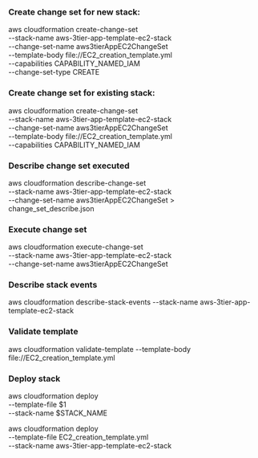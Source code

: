 ### Create change set for new stack:
aws cloudformation create-change-set \
  --stack-name aws-3tier-app-template-ec2-stack \
  --change-set-name aws3tierAppEC2ChangeSet \
  --template-body file://EC2_creation_template.yml \
  --capabilities CAPABILITY_NAMED_IAM \
  --change-set-type CREATE


### Create change set for existing stack:
aws cloudformation create-change-set \
  --stack-name aws-3tier-app-template-ec2-stack \
  --change-set-name aws3tierAppEC2ChangeSet \
  --template-body file://EC2_creation_template.yml \
  --capabilities CAPABILITY_NAMED_IAM

### Describe change set executed
aws cloudformation describe-change-set \
  --stack-name aws-3tier-app-template-ec2-stack \
  --change-set-name aws3tierAppEC2ChangeSet > change_set_describe.json

### Execute change set
aws cloudformation execute-change-set \
  --stack-name aws-3tier-app-template-ec2-stack \
  --change-set-name aws3tierAppEC2ChangeSet

### Describe stack events
aws cloudformation describe-stack-events --stack-name aws-3tier-app-template-ec2-stack

### Validate template
aws cloudformation validate-template --template-body file://EC2_creation_template.yml

### Deploy stack 
aws cloudformation deploy \
 --template-file $1 \
 --stack-name $STACK_NAME

aws cloudformation deploy \
 --template-file EC2_creation_template.yml \
 --stack-name aws-3tier-app-template-ec2-stack